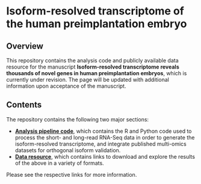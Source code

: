 # Isoform-resolved transcriptome of the human preimplantation embryo

## Overview
This repository contains the analysis code and publicly available data resource for the manuscript **Isoform-resolved transcriptome reveals thousands of novel genes in human preimplantation embryos**, which is currently under revision. The page will be updated with additional information upon acceptance of the manuscript.

## Contents
The repository contains the following two major sections:
- **[Analysis pipeline code](analysis-pipeline/)**, which contains the R and Python code used to process the short- and long-read RNA-Seq data in order to generate the isoform-resolved transcriptome, and integrate published multi-omics datasets for orthogonal isoform validation.
- **[Data resource](https://denis-torre.github.io/embryo-transcriptome/)**, which contains links to download and explore the results of the above in a variety of formats.

Please see the respective links for more information.